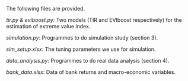 The following files are provided.

*tir.py & eviboost.py:* Two models (TIR and EVIboost respectively) for the estimation of extreme value index.

*simulation.py*: Programmes to do simulation study (section 3).

*sim_setup.xlsx*: The tuning parameters we use for simulation.

*data_analysis.py*: Programmes to do real data analysis (section 4).

*bank_data.xlsx*: Data of bank returns and macro-economic variables.





